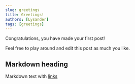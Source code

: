```yaml
---
slug: greetings
title: Greetings!
authors: [Lysander]
tags: [greetings]
---
```


Congratulations, you have made your first post!

Feel free to play around and edit this post as much you like.

## Markdown heading

Markdown text with [links](./2019-05-29-long-blog-post.md)
